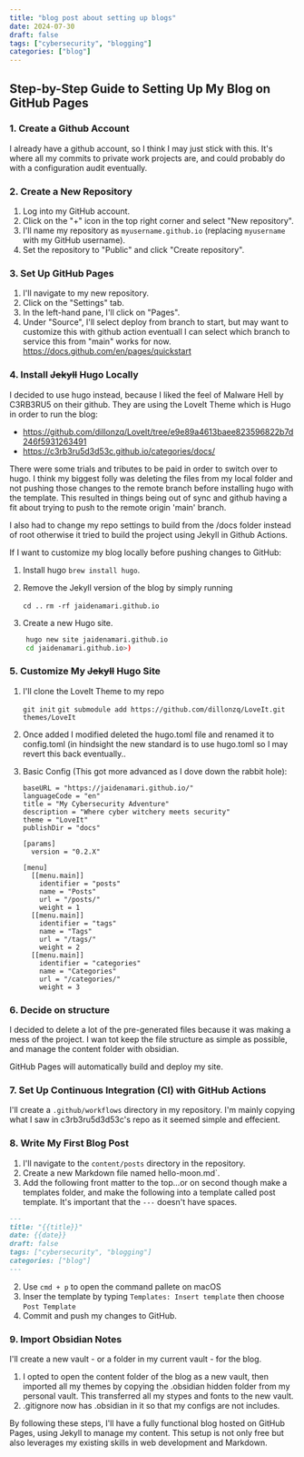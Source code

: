 ```yaml
---
title: "blog post about setting up blogs"
date: 2024-07-30
draft: false
tags: ["cybersecurity", "blogging"]
categories: ["blog"]
---
```


## Step-by-Step Guide to Setting Up My Blog on GitHub Pages

### 1. Create a Github Account

I already have a github account, so I think I may just stick with this. It's where all my commits to private work projects are, and could probably do with a configuration audit eventually.

### 2. Create a New Repository

1. Log into my GitHub account.
2. Click on the "+" icon in the top right corner and select "New repository".
3. I'll name my repository as `myusername.github.io` (replacing `myusername` with my GitHub username).
4. Set the repository to "Public" and click "Create repository".

### 3. Set Up GitHub Pages

1. I'll navigate to my new repository.
2. Click on the "Settings" tab.
3. In the left-hand pane, I'll click on "Pages".
4. Under "Source", I'll select deploy from branch to start, but may want to customize this with github action eventuall I can select which branch to service this from "main" works for now.
https://docs.github.com/en/pages/quickstart

### 4. Install ~~Jekyll~~ Hugo Locally

I decided to use hugo instead, because I liked the feel of Malware Hell by C3RB3RU5 on their github. They are using the LoveIt Theme which is Hugo in order to run the blog:
- https://github.com/dillonzq/LoveIt/tree/e9e89a4613baee823596822b7d246f5931263491
- https://c3rb3ru5d3d53c.github.io/categories/docs/

There were some trials and tributes to be paid in order to switch over to hugo. I think my biggest folly was deleting the files from my local folder and not pushing those changes to the remote branch before installing hugo with the template. This resulted in things being out of sync and github having a fit about trying to push to the remote origin 'main' branch.

I also had to change my repo settings to build from the /docs folder instead of root otherwise it tried to build the project using Jekyll in Github Actions.

If I want to customize my blog locally before pushing changes to GitHub:

1. Install hugo `brew install hugo`.
2. Remove the Jekyll version of the blog by simply running
    
    `cd ..`
    `rm -rf jaidenamari.github.io`
    

2. Create a new Hugo site.
```bash
	hugo new site jaidenamari.github.io
	cd jaidenamari.github.io>)
```


### 5. Customize My ~~Jekyll~~ Hugo Site

1. I'll clone the LoveIt Theme to my repo
    
    `git init`
    `git submodule add https://github.com/dillonzq/LoveIt.git themes/LoveIt`
    

2. Once added I modified deleted the hugo.toml file and renamed it to config.toml (in hindsight the new standard is to use hugo.toml so I may revert this back eventually..
3. Basic Config (This got more advanced as I dove down the rabbit hole):
	```
	baseURL = "https://jaidenamari.github.io/"  
	languageCode = "en"  
	title = "My Cybersecurity Adventure"  
	description = "Where cyber witchery meets security"  
	theme = "LoveIt"  
	publishDir = "docs"  
	  
	[params]  
	  version = "0.2.X"  
	  
	[menu]  
	  [[menu.main]]  
	    identifier = "posts"  
	    name = "Posts"  
	    url = "/posts/"  
	    weight = 1  
	  [[menu.main]]  
	    identifier = "tags"  
	    name = "Tags"  
	    url = "/tags/"  
	    weight = 2  
	  [[menu.main]]  
	    identifier = "categories"  
	    name = "Categories"  
	    url = "/categories/"  
	    weight = 3
	```

### 6. Decide on structure
    
I decided to delete a lot of the pre-generated files because it was making a mess of the project. I wan tot keep the file structure as simple as possible, and manage the content folder with obsidian. 
    
GitHub Pages will automatically build and deploy my site.

### 7. Set Up Continuous Integration (CI) with GitHub Actions

I'll create a `.github/workflows` directory in my repository. I'm mainly copying what I saw in c3rb3ru5d3d53c's repo as it seemed simple and effecient.

### 8. Write My First Blog Post

1. I'll navigate to the `content/posts` directory in the repository.
2. Create a new Markdown file named hello-moon.md`.
3. Add the following front matter to the top...or on second though make a templates folder, and make the following into a template called post template. It's important that the `---` doesn't have spaces.
    
```markdown
---
title: "{{title}}"
date: {{date}}
draft: false
tags: ["cybersecurity", "blogging"]
categories: ["blog"]
---
```
    

2. Use `cmd + p` to open the command pallete on macOS
3. Inser the template by typing `Templates: Insert template` then choose `Post Template`
4. Commit and push my changes to GitHub.

### 9. Import Obsidian Notes

I'll create a new vault - or a folder in my current vault - for the blog.

1. I opted to open the content folder of the blog as a new vault, then imported all my themes by copying the .obsidian hidden folder from my personal vault. This transferred all my stypes and fonts to the new vault. 
2. .gitignore now has .obsidian in it so that my configs are not includes.

By following these steps, I'll have a fully functional blog hosted on GitHub Pages, using Jekyll to manage my content. This setup is not only free but also leverages my existing skills in web development and Markdown.